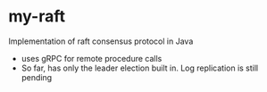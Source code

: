 # my-raft
Implementation of raft consensus protocol in Java

* uses gRPC for remote procedure calls
* So far, has only the leader election built in. Log replication is still pending

